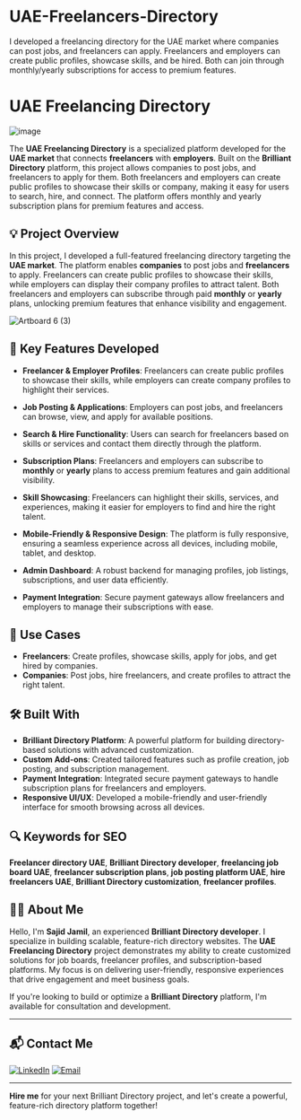# UAE-Freelancers-Directory
I developed a freelancing directory for the UAE market where companies can post jobs, and freelancers can apply. Freelancers and employers can create public profiles, showcase skills, and be hired. Both can join through monthly/yearly subscriptions for access to premium features.
# UAE Freelancing Directory

![image](https://github.com/user-attachments/assets/608a5db5-1c73-4976-9885-009bac01abd9)


The **UAE Freelancing Directory** is a specialized platform developed for the **UAE market** that connects **freelancers** with **employers**. Built on the **Brilliant Directory** platform, this project allows companies to post jobs, and freelancers to apply for them. Both freelancers and employers can create public profiles to showcase their skills or company, making it easy for users to search, hire, and connect. The platform offers monthly and yearly subscription plans for premium features and access.

## 💡 Project Overview

In this project, I developed a full-featured freelancing directory targeting the **UAE market**. The platform enables **companies** to post jobs and **freelancers** to apply. Freelancers can create public profiles to showcase their skills, while employers can display their company profiles to attract talent. Both freelancers and employers can subscribe through paid **monthly** or **yearly** plans, unlocking premium features that enhance visibility and engagement. 

![Artboard 6 (3)](https://github.com/user-attachments/assets/bf6f1591-f734-4ecd-a74a-bdb01f969f36)


## 🚀 Key Features Developed

- **Freelancer & Employer Profiles**: Freelancers can create public profiles to showcase their skills, while employers can create company profiles to highlight their services.
  
- **Job Posting & Applications**: Employers can post jobs, and freelancers can browse, view, and apply for available positions.

- **Search & Hire Functionality**: Users can search for freelancers based on skills or services and contact them directly through the platform.

- **Subscription Plans**: Freelancers and employers can subscribe to **monthly** or **yearly** plans to access premium features and gain additional visibility.

- **Skill Showcasing**: Freelancers can highlight their skills, services, and experiences, making it easier for employers to find and hire the right talent.

- **Mobile-Friendly & Responsive Design**: The platform is fully responsive, ensuring a seamless experience across all devices, including mobile, tablet, and desktop.

- **Admin Dashboard**: A robust backend for managing profiles, job listings, subscriptions, and user data efficiently.

- **Payment Integration**: Secure payment gateways allow freelancers and employers to manage their subscriptions with ease.

## 💼 Use Cases

- **Freelancers**: Create profiles, showcase skills, apply for jobs, and get hired by companies.
- **Companies**: Post jobs, hire freelancers, and create profiles to attract the right talent.

## 🛠️ Built With

- **Brilliant Directory Platform**: A powerful platform for building directory-based solutions with advanced customization.
- **Custom Add-ons**: Created tailored features such as profile creation, job posting, and subscription management.
- **Payment Integration**: Integrated secure payment gateways to handle subscription plans for freelancers and employers.
- **Responsive UI/UX**: Developed a mobile-friendly and user-friendly interface for smooth browsing across all devices.

## 🔍 Keywords for SEO

**Freelancer directory UAE**, **Brilliant Directory developer**, **freelancing job board UAE**, **freelancer subscription plans**, **job posting platform UAE**, **hire freelancers UAE**, **Brilliant Directory customization**, **freelancer profiles**.

## 👨‍💻 About Me

Hello, I'm **Sajid Jamil**, an experienced **Brilliant Directory developer**. I specialize in building scalable, feature-rich directory websites. The **UAE Freelancing Directory** project demonstrates my ability to create customized solutions for job boards, freelancer profiles, and subscription-based platforms. My focus is on delivering user-friendly, responsive experiences that drive engagement and meet business goals.

If you're looking to build or optimize a **Brilliant Directory** platform, I'm available for consultation and development.

---

## 📬 Contact Me

[![LinkedIn](https://img.shields.io/badge/LinkedIn-Connect-blue?style=for-the-badge&logo=linkedin)](https://www.linkedin.com/in/sajid-jameel-721256178/)
[![Email](https://img.shields.io/badge/Email-Contact%20Me-orange?style=for-the-badge&logo=gmail)](mailto:sajidjamil.met@gmail.com)

---

**Hire me** for your next Brilliant Directory project, and let's create a powerful, feature-rich directory platform together!
